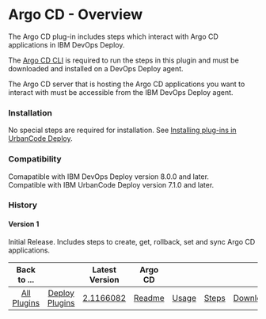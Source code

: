 
# Argo CD - Overview

The Argo CD plug-in includes steps which interact with Argo CD applications in IBM DevOps Deploy.

The [Argo CD CLI](https://argo-cd.readthedocs.io/en/stable/cli_installation/) is required to run the steps in this plugin and must be downloaded and installed on a DevOps Deploy agent.

The Argo CD server that is hosting the Argo CD applications you want to interact with must be accessible from the IBM DevOps Deploy agent.

### Installation

No special steps are required for installation. See [Installing plug-ins in UrbanCode Deploy](https://community.ibm.com/community/user/wasdevops/blogs/laurel-dickson-bull1/2022/06/13/install-plugins "Installing plug-ins in UrbanCode Deploy").

### Compatibility
Comapatible with IBM DevOps Deploy version 8.0.0 and later.                       
Compatible with IBM UrbanCode Deploy version 7.1.0 and later.

### History

#### Version 1

Initial Release. Includes steps to create, get, rollback, set and sync Argo CD applications.


|Back to ...||Latest Version|Argo CD ||||
| :---: | :---: | :---: | :---: | :---: | :---: | :---: |
|[All Plugins](../../index.md)|[Deploy Plugins](../README.md)|[2.1166082](https://raw.githubusercontent.com/UrbanCode/IBM-UCD-PLUGINS/main/files/argocd/ucd-plugins-argocd-2.1166082.zip)|[Readme](README.md)|[Usage](usage.md)|[Steps](steps.md)|[Downloads](downloads.md)|

